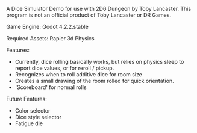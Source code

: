 A Dice Simulator Demo for use with 2D6 Dungeon by Toby Lancaster. This program 
is not an official product of Toby Lancaster or DR Games.

Game Engine:		Godot 4.2.2.stable

Required Assets:	Rapier 3d Physics 

Features:
- Currently, dice rolling basically works, but relies on physics sleep to report 
dice values, or for reroll / pickup.
- Recognizes when to roll additive dice for room size
- Creates a small drawing of the room rolled for quick orientation.
- 'Scoreboard' for normal rolls

Future Features:
- Color selector
- Dice style selector
- Fatigue die

